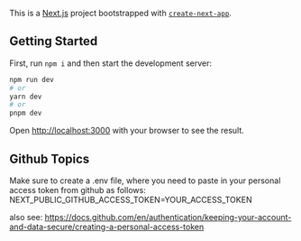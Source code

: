 This is a [Next.js](https://nextjs.org/) project bootstrapped with [`create-next-app`](https://github.com/vercel/next.js/tree/canary/packages/create-next-app).

## Getting Started

First, run `npm i` and then start the development server:

```bash
npm run dev
# or
yarn dev
# or
pnpm dev
```

Open [http://localhost:3000](http://localhost:3000) with your browser to see the result.

## Github Topics

Make sure to create a .env file, where you need to paste in your personal access token from github as follows:
NEXT_PUBLIC_GITHUB_ACCESS_TOKEN=YOUR_ACCESS_TOKEN

also see: https://docs.github.com/en/authentication/keeping-your-account-and-data-secure/creating-a-personal-access-token

